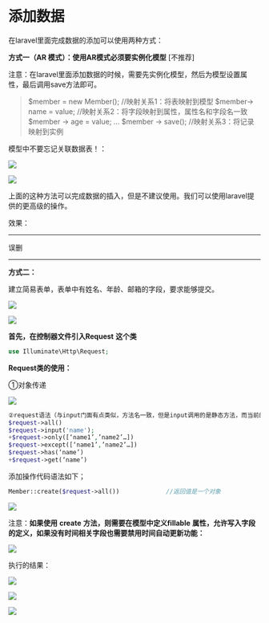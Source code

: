 # 添加数据



在laravel里面完成数据的添加可以使用两种方式：



**方式一（AR 模式）：使用AR模式必须要实例化模型**     [不推荐]

注意：在laravel里面添加数据的时候，需要先实例化模型，然后为模型设置属性，最后调用save方法即可。

> $member = new Member(); //映射关系1：将表映射到模型
> $member-> name = value; //映射关系2：将字段映射到属性，属性名和字段名一致
> $member -> age = value;
> …
> $member -> save();            //映射关系3：将记录映射到实例

模型中不要忘记关联数据表！：

![](https://ws3.sinaimg.cn/large/005BYqpgly1g2a61ov750j30mf0e8752.jpg)

![](https://i.loli.net/2019/04/21/5cbb5d1da86da.png)

上面的这种方法可以完成数据的插入，但是不建议使用。我们可以使用laravel提供的更高级的操作。

效果：

****

误删

****



**方式二：**

建立简易表单，表单中有姓名、年龄、邮箱的字段，要求能够提交。

![](https://ws3.sinaimg.cn/large/005BYqpgly1g2a65zjoqvj30r00i80tt.jpg)

![](https://ws3.sinaimg.cn/large/005BYqpgly1g2a62seb7qj30ii07h3yt.jpg)

**首先，在控制器文件引入Request** **这个类**

```php
use Illuminate\Http\Request;
```



**Request类的使用：**

①对象传递

![](https://ws3.sinaimg.cn/large/005BYqpgly1g2a4aamyguj30i3063wei.jpg)

```php
②request语法（与input门面有点类似，方法名一致，但是input调用的是静态方法，而当前的不是）
$request->all()
$request->input('name');
+$request->only([‘name1’,’name2’…])
$request->except([‘name1’,’name2’…])
$request->has(‘name’)
+$request->get(‘name’)
```

添加操作代码语法如下；

```php
Member::create($request->all())  			//返回值是一个对象
```



![](https://ws3.sinaimg.cn/large/005BYqpgly1g2a4pv6x42j30mc0b5aam.jpg)



注意：**如果使用** **create** **方法，则需要在模型中定义fillable** **属性，允许写入字段的定义，如果没有时间相关字段也需要禁用时间自动更新功能：**

![](https://ws3.sinaimg.cn/large/005BYqpgly1g2a68ovwm5j30np0f6q3t.jpg)

执行的结果：

![](https://ws3.sinaimg.cn/large/005BYqpgly1g2a64rabexj30cl0aodg4.jpg)

![](https://ws3.sinaimg.cn/large/005BYqpgly1g2a69jyubyj30jv0km0tl.jpg)

![](https://ws3.sinaimg.cn/large/005BYqpgly1g2a69rjbyij30hv084jrf.jpg)

